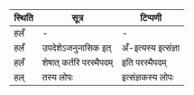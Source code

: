 | स्थिति | सूत्र | टिप्पणी |
| ----- | ------- | ------ |
| हलँ | - | - |
| हलँ | उपदेशेऽजनुनासिक इत् | अँ-इत्यस्य इत्संज्ञा |
| हलँ | शेषात् कर्तरि परस्मैपदम् | इति परस्मैपदम् |
| हल् | तस्य लोपः | इत्संज्ञकस्य लोपः |
